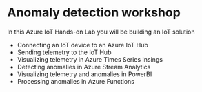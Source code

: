 # Anomaly detection workshop

In this Azure IoT Hands-on Lab you will be building an IoT solution
- Connecting an IoT device to an Azure IoT Hub
- Sending telemetry to the IoT Hub
- Visualizing telemetry in Azure Times Series Insings
- Detecting anomalies in Azure Stream Analytics
- Visualizing telemetry and anomalies in PowerBI
- Processing anomalies in Azure Functions